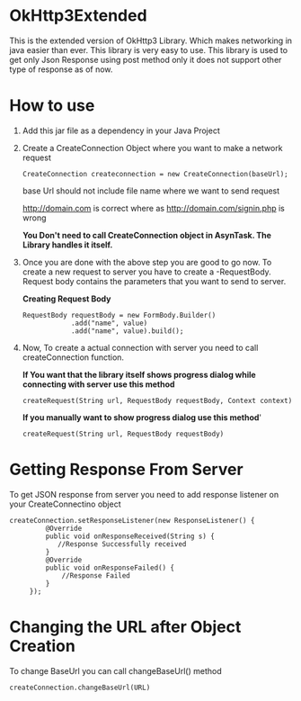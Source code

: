 # OkHttp3Extended

This is the extended version of OkHttp3 Library. Which makes networking in java easier than ever. This library is very easy to use. This library is used to get only Json Response using post method only it does not support other type of response as of now.

# How to use
1. Add this jar file as a dependency in your Java Project
2. Create a CreateConnection Object where you want to make a network request

   ```CreateConnection createconnection = new CreateConnection(baseUrl);```
   
   base Url should not include file name where we want to send request
   
   http://domain.com is correct where as http://domain.com/signin.php is wrong
   
   **You Don't need to call CreateConnection object in AsynTask. The Library handles it itself.**
3. Once you are done with the above step you are good to go now. To create a new request to server you have to create a -RequestBody. Request body contains the parameters that you want to send to server.

   **Creating Request Body**
   
    ```
    RequestBody requestBody = new FormBody.Builder()
                .add("name", value)
                .add("name", value).build();
    ```
               
4. Now, To create a actual connection with server you need to call createConnection function.

   **If You want that the library itself shows progress dialog while connecting with server use this method**
     
     ```
     createRequest(String url, RequestBody requestBody, Context context)
     ```

   **If you manually want to show progress dialog use this method**'
     
     ```
     createRequest(String url, RequestBody requestBody)
     ```
     
# Getting Response From Server

To get JSON response from server you need to add response listener on your CreateConnectino object
  
   ```
   createConnection.setResponseListener(new ResponseListener() {     
            @Override
            public void onResponseReceived(String s) {
               //Response Successfully received
            }
            @Override
            public void onResponseFailed() {
                //Response Failed
            }
        });
   ```
# Changing the URL after Object Creation
 
To change BaseUrl you can call changeBaseUrl() method

```createConnection.changeBaseUrl(URL)```
